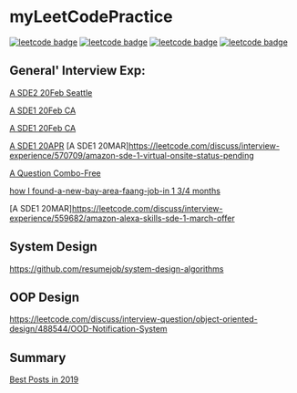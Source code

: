 # myLeetCodePractice

[![leetcode badge](https://leetcode-badge.chyroc.cn/?name=zywkloo&leetcode_badge_style=Solved/Total-{{.solved_question}}/{{.all_question}}-green.svg)](https://leetcode.com/problemset/all/?difficulty=Easy)
[![leetcode badge](https://leetcode-badge.chyroc.cn/?name=zywkloo&refresh=true)](https://github.com/Chyroc/leetcode-badge)
[![leetcode badge](https://leetcode-badge.chyroc.cn/?name=zywkloo&leetcode_badge_style=Leetcode%20|%20Ranking-{{.ranking}}-green.svg)](https://github.com/Chyroc/leetcode-badge)
[![leetcode badge](https://leetcode-badge.chyroc.cn/?name=zywkloo&leetcode_badge_style=Leetcode%20|%20Submission-{{.accepted_submission_rate}}-{{%20if%20le%20.accepted_submission_rate_float%200.3}}red{{%20else%20if%20le%20.solved_question_rate_float%200.6}}yellow{{%20else%20}}green{{%20end%20}}.svg&refresh=true)](https://github.com/Chyroc/leetcode-badge)



## General' Interview Exp:

[A SDE2 20Feb Seattle](https://leetcode.com/discuss/interview-experience/534905/Amazon-or-SDE2-or-Seattle-or-Feb-2020-Offer)

[A SDE1 20Feb CA](https://leetcode.com/discuss/interview-experience/499466/Amazon-or-SDE1-or-Canada-or-Feb-2020-Waitlist)

[A SDE1 20Feb CA](https://leetcode.com/discuss/interview-question/449391/Amazon-or-SDE1-New-Grad-(Canada)-Video-Interview.-3-Rounds-45-min-each.-(Rejected))

[A SDE1 20APR](https://leetcode.com/discuss/interview-experience/568757/amazon-sde1-apr-2020-offer-virtual-onsite)
[A SDE1 20MAR]https://leetcode.com/discuss/interview-experience/570709/amazon-sde-1-virtual-onsite-status-pending

[A Question Combo-Free](https://leetcode.com/discuss/interview-question/344650/Amazon-Online-Assessment-Questions)

[how I found-a-new-bay-area-faang-job-in 1 3/4 months](https://leetcode.com/discuss/interview-experience/552835/how-i-found-a-new-bay-area-faang-job-in-1-34-months)

[A SDE1 20MAR]https://leetcode.com/discuss/interview-experience/559682/amazon-alexa-skills-sde-1-march-offer

## System Design

https://github.com/resumejob/system-design-algorithms

## OOP Design

https://leetcode.com/discuss/interview-question/object-oriented-design/488544/OOD-Notification-System

## Summary 
[Best Posts in 2019](https://leetcode.com/discuss/general-discussion/459286/Best-Posts-of-2019)
